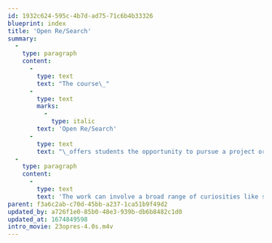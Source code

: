 ```yaml
---
id: 1932c624-595c-4b7d-ad75-71c6b4b33326
blueprint: index
title: 'Open Re/Search'
summary:
  -
    type: paragraph
    content:
      -
        type: text
        text: "The course\_"
      -
        type: text
        marks:
          -
            type: italic
        text: 'Open Re/Search'
      -
        type: text
        text: "\_offers students the opportunity to pursue a project or topic of personal interest related to visual design and communication.\_This may be an interest or activity not offered in other courses, a personal ideal, a unique circumstance, a collaboration of two or more individuals, the groundwork or supplement for one’s degree or thesis project, etc.\_"
  -
    type: paragraph
    content:
      -
        type: text
        text: 'The work can involve a broad range of curiosities like sustainability, sociocultural activism, public service, criticism, spirituality; the nature of theory; practice and experiment; methodology; technology; interactivity. Course objectives are to offer a dynamic learning experience in which various topics of common relevance are introduced to the group to help stimulate interdisciplinary and inter-level interaction among students.'
parent: f3a6c2ab-c70d-45bb-a237-1ca51b9f49d2
updated_by: a726f1e0-85b0-48e3-939b-db6b8482c1d0
updated_at: 1674849598
intro_movie: 23opres-4.0s.m4v
---
```


